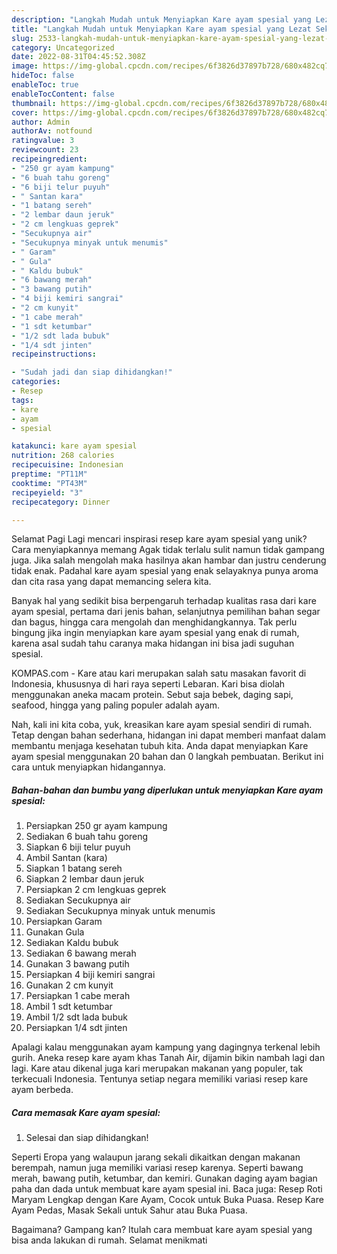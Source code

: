 ```yaml
---
description: "Langkah Mudah untuk Menyiapkan Kare ayam spesial yang Lezat Sekali, Sempurna"
title: "Langkah Mudah untuk Menyiapkan Kare ayam spesial yang Lezat Sekali, Sempurna"
slug: 2533-langkah-mudah-untuk-menyiapkan-kare-ayam-spesial-yang-lezat-sekali-sempurna
category: Uncategorized
date: 2022-08-31T04:45:52.308Z
image: https://img-global.cpcdn.com/recipes/6f3826d37897b728/680x482cq70/kare-ayam-spesial-foto-resep-utama.jpg
hideToc: false
enableToc: true
enableTocContent: false
thumbnail: https://img-global.cpcdn.com/recipes/6f3826d37897b728/680x482cq70/kare-ayam-spesial-foto-resep-utama.jpg
cover: https://img-global.cpcdn.com/recipes/6f3826d37897b728/680x482cq70/kare-ayam-spesial-foto-resep-utama.jpg
author: Admin
authorAv: notfound
ratingvalue: 3
reviewcount: 23
recipeingredient:
- "250 gr ayam kampung"
- "6 buah tahu goreng"
- "6 biji telur puyuh"
- " Santan kara"
- "1 batang sereh"
- "2 lembar daun jeruk"
- "2 cm lengkuas geprek"
- "Secukupnya air"
- "Secukupnya minyak untuk menumis"
- " Garam"
- " Gula"
- " Kaldu bubuk"
- "6 bawang merah"
- "3 bawang putih"
- "4 biji kemiri sangrai"
- "2 cm kunyit"
- "1 cabe merah"
- "1 sdt ketumbar"
- "1/2 sdt lada bubuk"
- "1/4 sdt jinten"
recipeinstructions:

- "Sudah jadi dan siap dihidangkan!"
categories:
- Resep
tags:
- kare
- ayam
- spesial

katakunci: kare ayam spesial 
nutrition: 268 calories
recipecuisine: Indonesian
preptime: "PT11M"
cooktime: "PT43M"
recipeyield: "3"
recipecategory: Dinner

---
```



Selamat Pagi Lagi mencari inspirasi resep kare ayam spesial yang unik? Cara menyiapkannya memang Agak tidak terlalu sulit namun tidak gampang juga. Jika salah mengolah maka hasilnya akan hambar dan justru cenderung tidak enak. Padahal kare ayam spesial yang enak selayaknya punya aroma dan cita rasa yang dapat memancing selera kita.


Banyak hal yang sedikit bisa berpengaruh terhadap kualitas rasa dari kare ayam spesial, pertama dari jenis bahan, selanjutnya pemilihan bahan segar dan bagus, hingga cara mengolah dan menghidangkannya. Tak perlu bingung jika ingin menyiapkan kare ayam spesial yang enak di rumah, karena asal sudah tahu caranya maka hidangan ini bisa jadi suguhan spesial.

KOMPAS.com - Kare atau kari merupakan salah satu masakan favorit di Indonesia, khususnya di hari raya seperti Lebaran. Kari bisa diolah menggunakan aneka macam protein. Sebut saja bebek, daging sapi, seafood, hingga yang paling populer adalah ayam.


Nah, kali ini kita coba, yuk, kreasikan kare ayam spesial sendiri di rumah. Tetap dengan bahan sederhana, hidangan ini dapat memberi manfaat dalam membantu menjaga kesehatan tubuh kita. Anda dapat menyiapkan Kare ayam spesial menggunakan 20 bahan dan 0 langkah pembuatan. Berikut ini cara untuk menyiapkan hidangannya.

<!--inarticleads1-->

##### Bahan-bahan dan bumbu yang diperlukan untuk menyiapkan Kare ayam spesial:

1. Persiapkan 250 gr ayam kampung
1. Sediakan 6 buah tahu goreng
1. Siapkan 6 biji telur puyuh
1. Ambil  Santan (kara)
1. Siapkan 1 batang sereh
1. Siapkan 2 lembar daun jeruk
1. Persiapkan 2 cm lengkuas geprek
1. Sediakan Secukupnya air
1. Sediakan Secukupnya minyak untuk menumis
1. Persiapkan  Garam
1. Gunakan  Gula
1. Sediakan  Kaldu bubuk
1. Sediakan 6 bawang merah
1. Gunakan 3 bawang putih
1. Persiapkan 4 biji kemiri sangrai
1. Gunakan 2 cm kunyit
1. Persiapkan 1 cabe merah
1. Ambil 1 sdt ketumbar
1. Ambil 1/2 sdt lada bubuk
1. Persiapkan 1/4 sdt jinten


Apalagi kalau menggunakan ayam kampung yang dagingnya terkenal lebih gurih. Aneka resep kare ayam khas Tanah Air, dijamin bikin nambah lagi dan lagi. Kare atau dikenal juga kari merupakan makanan yang populer, tak terkecuali Indonesia. Tentunya setiap negara memiliki variasi resep kare ayam berbeda. 

<!--inarticleads2-->

##### Cara memasak Kare ayam spesial:


1. Selesai dan siap dihidangkan!

Seperti Eropa yang walaupun jarang sekali dikaitkan dengan makanan berempah, namun juga memiliki variasi resep karenya. Seperti bawang merah, bawang putih, ketumbar, dan kemiri. Gunakan daging ayam bagian paha dan dada untuk membuat kare ayam spesial ini. Baca juga: Resep Roti Maryam Lengkap dengan Kare Ayam, Cocok untuk Buka Puasa. Resep Kare Ayam Pedas, Masak Sekali untuk Sahur atau Buka Puasa. 

Bagaimana? Gampang kan? Itulah cara membuat kare ayam spesial yang bisa anda lakukan di rumah. Selamat menikmati
